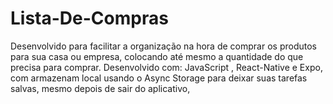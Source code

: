 # Lista-De-Compras
Desenvolvido para facilitar a organização na hora de comprar os produtos para sua casa ou empresa, colocando até mesmo a quantidade do que precisa para comprar. Desenvolvido com: JavaScript , React-Native e Expo, com armazenam local usando o Async Storage para deixar suas tarefas salvas, mesmo depois de sair do aplicativo,
